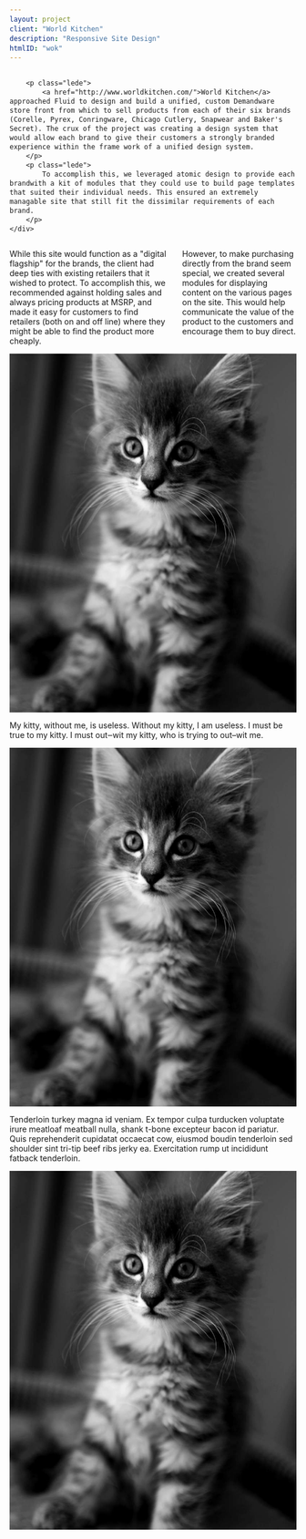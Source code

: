 ```yaml
---
layout: project
client: "World Kitchen"
description: "Responsive Site Design"
htmlID: "wok"
---
```


<div class="row">
	<div class="columns">

		<p class="lede">
			<a href="http://www.worldkitchen.com/">World Kitchen</a> approached Fluid to design and build a unified, custom Demandware store front from which to sell products from each of their six brands (Corelle, Pyrex, Conringware, Chicago Cutlery, Snapwear and Baker's Secret). The crux of the project was creating a design system that would allow each brand to give their customers a strongly branded experience within the frame work of a unified design system.
		</p>
		<p class="lede">
			To accomplish this, we leveraged atomic design to provide each brandwith a kit of modules that they could use to build page templates that suited their individual needs. This ensured an extremely managable site that still fit the dissimilar requirements of each brand.
		</p>
	</div>
</div>
<div class="row">
	<div class="large-3 push-9 columns">
		<p>
			While this site would function as a "digital flagship" for the brands, the client had deep ties with existing retailers that it wished to protect. To accomplish this, we recommended against holding sales and always pricing products at MSRP, and made it easy for customers to find retailers (both on and off line) where they might be able to find the product more cheaply.
		</p>
		<p>
			However, to make purchasing directly from the brand seem special, we created several modules for displaying content on the various pages on the site. This would help communicate the value of the product to the customers and encourage them to buy direct. 
		</p>
	</div>
	<div class="large-9 pull-3 columns">
		 <img src="/img/1000.jpg" />
	</div>
</div>
<div class="row">
	<div class="large-3 push-9 columns">
		<p>
			My kitty, without me, is useless. Without my kitty, I am useless. I must be true to my kitty. I must out&#8210;wit my kitty, who is trying to out&#8211;wit me.
		</p>
	</div>
	<div class="large-9 pull-3 columns">
		 <img src="/img/1000.jpg" />
	</div>
</div>
<div class="row">
	<div class="large-3 push-9 columns">
		<p>
			Tenderloin turkey magna id veniam. Ex tempor culpa turducken voluptate irure meatloaf meatball nulla, shank t-bone excepteur bacon id pariatur. Quis reprehenderit cupidatat occaecat cow, eiusmod boudin tenderloin sed shoulder sint tri-tip beef ribs jerky ea. Exercitation rump ut incididunt fatback tenderloin.
		</p>
	</div>
	<div class="large-9 pull-3 columns">
		 <img src="/img/1000.jpg" />
	</div>
</div>
